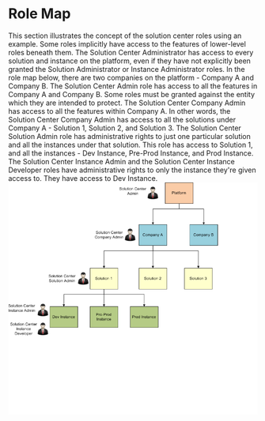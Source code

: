 # Role Map
This section illustrates the concept of the solution center roles using an example. Some roles implicitly have access to the features of lower-level roles beneath them. The Solution Center Administrator has access to every solution and instance on the platform, even if they have not explicitly been granted the Solution Administrator or Instance Administrator roles. In the role map below, there are two companies on the platform - Company A and Company B. The Solution Center Admin role has access to all the features in Company A and Company B. Some roles must be granted against the entity which they are intended to protect. The Solution Center Company Admin has access to all the features within Company A. In other words, the Solution Center Company Admin has access to all the solutions under Company A - Solution 1, Solution 2, and Solution 3. The Solution Center Solution Admin role has administrative rights to just one particular solution and all the instances under that solution. This role has access to Solution 1, and all the instances - Dev Instance, Pre-Prod Instance, and Prod Instance. The Solution Center Instance Admin and the Solution Center Instance Developer roles have administrative rights to only the instance they're given access to. They have access to Dev Instance.  	                     
![](ScRoleMap.png)